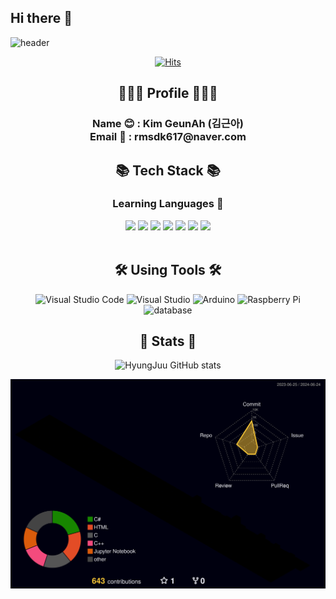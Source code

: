 ## Hi there 👋

<!--
**HyungJuu/HyungJuu** is a ✨ _special_ ✨ repository because its `README.md` (this file) appears on your GitHub profile.

Here are some ideas to get you started:

- 🔭 I’m currently working on ...
- 🌱 I’m currently learning ...
- 👯 I’m looking to collaborate on ...
- 🤔 I’m looking for help with ...
- 💬 Ask me about ...
- 📫 How to reach me: ...
- 😄 Pronouns: ...
- ⚡ Fun fact: ...
-->

![header](https://capsule-render.vercel.app/api?type=venom&color=auto&height=300&section=header&text=KIM%20GEUN%20AH&fontSize=90&animation=twinkling&stroke=FFFFFF&strokeWidth=2)

<div align=center>

[![Hits](https://hits.seeyoufarm.com/api/count/incr/badge.svg?url=https%3A%2F%2Fgithub.com%2FHyungJuu%2Fhit-counter&count_bg=%23D0D5FF&title_bg=%23B6B2FF&icon=&icon_color=%23E7E7E7&title=hits&edge_flat=false)](https://hits.seeyoufarm.com)

<h2 align="center"> 👩🏻‍💻 Profile 👩🏻‍💻 </h2>
<h3 align="center">Name 😊 : Kim GeunAh (김근아) <br>
                Email 📩 : rmsdk617@naver.com </h3>

<h2 align="center"> 📚 Tech Stack 📚 </h2>
    <h3> Learning Languages 💬</h3>

<div align="center">
    <img src="https://img.shields.io/badge/Python-3776AB?logo=Python&logoColor=white"/>
    <img src="https://img.shields.io/badge/C-A8B9CC?logo=c&logoColor=white"/>
    <img src="https://img.shields.io/badge/C++-00599C?logo=cplusplus&logoColor=white"/>
    <img src="https://img.shields.io/badge/C%23-512BD4?logo=csharp&logoColor=white"/>
<!-- <br> -->
    <img src="https://img.shields.io/badge/MSSQL-CC2927?logo=microsoftsqlserver&logoColor=white"/>
    <img src="https://img.shields.io/badge/HTML5-E34F26?logo=html5&logoColor=white"/>
    <img src="https://img.shields.io/badge/CSS3-1572B6?logo=css3&logoColor=white"/>
</div>

<br>

<h2 align="center"> 🛠️ Using Tools ️️🛠️ </h2>
<div align="center">
    <!-- <img src="https://img.shields.io/badge/Visual%20Studio%20Code-007ACC?style=flat&logo=VisualStudioCode&logoColor=white" />
    <img src="https://img.shields.io/badge/Visual%20Studio-5C2D91?style=flat&logo=visualstudio&logoColor=white" />
    <img src="https://img.shields.io/badge/GitHub-181717?style=flat-square&logo=GitHub&logoColor=white" /> -->
    <img height="40" src="https://img.icons8.com/?size=100&id=9OGIyU8hrxW5&format=png&color=000000" title="Visual Studio Code">
    <img height="40" src="https://img.icons8.com/?size=100&id=ezj3zaVtImPg&format=png&color=000000" title="Visual Studio">
    <img height="40" src="https://img.icons8.com/?size=100&id=Of4lZV2lwBQI&format=png&color=000000" title="Arduino">
    <img height="40" src="https://img.icons8.com/?size=100&id=13443&format=png&color=000000" title="Raspberry Pi">
    <img height="50" src="https://img.icons8.com/?size=100&id=KZHjwwenS7oK&format=png&color=000000" title="database">
<br>
<div>


<h2 align="center"> 🌟 Stats 🌟 </h2>

<!-- [![Top Langs](https://github-readme-stats.vercel.app/api/top-langs/?username=HyungJuu&show_icons=true&theme=white-light&layout=compact)](https://github.com/HyungJuu/github-readme-stats) -->

![HyungJuu GitHub stats](https://github-readme-stats.vercel.app/api?username=HyungJuu&show_icons=true&theme=white-light)

</div>

![](./profile-3d-contrib/profile-night-rainbow.svg)
